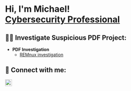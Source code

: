 <h1>Hi, I'm Michael! <br/><a href="https://www.linkedin.com/in/michael-musoke/">Cybersecurity Professional</a></h1>

<h2>👨‍💻 Investigate Suspicious PDF Project:</h2>

- <b> PDF Investigation</b>
  - [REMnux investigation](https://github.com/Muts256/Suspicious-PDF)
  


<h2> 🤳 Connect with me:</h2>

[<img align="left" alt="michael-musoke | LinkedIn" width="22px" src="https://cdn.jsdelivr.net/npm/simple-icons@v3/icons/linkedin.svg" />][linkedin]

[linkedin]: https://linkedin.com/in/michael-musoke

<!--
**Muts/Muts256** is a ✨ _special_ ✨ repository because its `README.md` (this file) appears on your GitHub profile.


